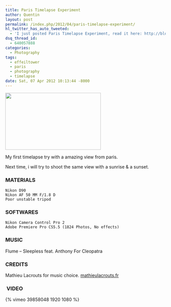 ```yaml
---
title: Paris Timelapse Experiment
author: Quentin
layout: post
permalink: /index.php/2012/04/paris-timelapse-experiment/
hl_twitter_has_auto_tweeted:
  - 'I just posted Paris Timelapse Experiment, read it here: http://blog.quentinrousseau.fr/?p=469'
dsq_thread_id:
  - 640057888
categories:
  - Photography
tags:
  - effeiltower
  - paris
  - photography
  - timelapse
date: Sat, 07 Apr 2012 10:13:44 -8000
---
```

<img class="alignright" title="Paris Timelapse" src="http://blog.quentinrousseau.fr/wp-content/uploads/2012/04/IMG_20120403_215453-300x179.jpg" alt="" width="300" height="179"/>

My first timelapse try with a amazing view from paris.

Next time, i will try to shoot the same view with a sunrise & a sunset.

### MATERIALS

```plain
Nikon D90  
Nikon AF 50 MM F/1.8 D  
Poor unstable tripod
```

### SOFTWARES

```plain
Nikon Camera Control Pro 2  
Adobe Premiere Pro CS5.5 (1824 Photos, No effects)
```

### MUSIC

Flume &#8211; Sleepless feat. Anthony For Cleopatra

### CREDITS

Mathieu Lacrouts for music choice. [mathieulacrouts.fr][1]

###  VIDEO

{% vimeo 39858048 1920 1080 %}

 [1]: http://www.mathieulacrouts.fr